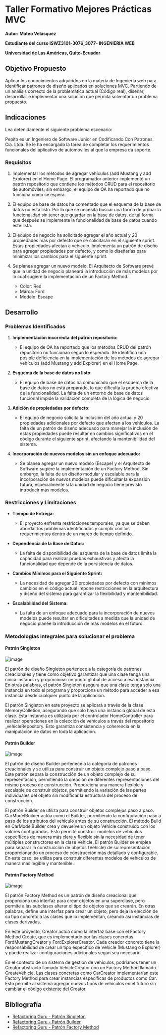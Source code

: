 # Taller Formativo Mejores Prácticas MVC

**Autor: Mateo Velásquez**

**Estudiante del curso ISWZ3101-3076_3077- INGENIERIA WEB**

**Universidad de Las Américas, Quito-Ecuador**

## Objetivo Propuesto

Aplicar los conocimientos adquiridos en la materia de Ingeniería web para identificar patrones de diseño aplicados en soluciones MVC. Partiendo de un análisis correcto de la problemática actual (Código real), diseñar, desarrollar e implementar una solución que permita solventar un problema propuesto.

## Indicaciones

Lea detenidamente el siguiente problema escenario:

Pepito es un Ingeniero de Software Junior en Codificando Con Patrones Cía. Ltda. Se le ha encargado la tarea de completar los requerimientos funcionales del aplicativo de automóviles al que la empresa da soporte.

### Requisitos

1. Implementar los métodos de agregar vehículos (add Mustang y add Explorer) en el Home Page. El programador anterior implementó un patrón repositorio que contiene los métodos CRUD para el repositorio de automóviles; sin embargo, el equipo de QA ha reportado que no funciona como se espera.

2. El equipo de base de datos ha comentado que el esquema de la base de datos no está listo. Por lo que se necesita buscar una forma de probar la funcionalidad sin tener que guardar en la base de datos, de tal forma que después se implemente la funcionalidad de base de datos cuando esté lista.

3. El equipo de negocio ha solicitado agregar el año actual y 20 propiedades más por defecto que se solicitarán en el siguiente sprint. Estas propiedades afectan a vehículo. Implementa un patrón de diseño para agregar propiedades por defecto, y como lo diseñarías para minimizar los cambios para el siguiente sprint.

4. Se planea agregar un nuevo modelo. El Arquitecto de Software prevé que la unidad de negocio planeará la introducción de más modelos por lo cual sugiere la implementación de un Factory Method.
   - Color: Red
   - Marca: Ford
   - Modelo: Escape

## Desarrollo

### Problemas Identificados

1. **Implementación incorrecta del patrón repositorio:**
   - El equipo de QA ha reportado que los métodos CRUD del patrón repositorio no funcionan según lo esperado. Se identifica una posible deficiencia en la implementación de los métodos de agregar vehículos (add Mustang y add Explorer) en el Home Page.

2. **Esquema de la base de datos no listo:**
   - El equipo de base de datos ha comunicado que el esquema de la base de datos no está preparado, lo que dificulta la prueba efectiva de la funcionalidad. La falta de un entorno de base de datos funcional impide la validación completa de la lógica de negocio.

3. **Adición de propiedades por defecto:**
   - El equipo de negocio solicita la inclusión del año actual y 20 propiedades adicionales por defecto que afectan a los vehículos. La falta de un patrón de diseño adecuado para manejar la inclusión de estas propiedades puede resultar en cambios significativos en el código durante el siguiente sprint, afectando la mantenibilidad del sistema.

4. **Incorporación de nuevos modelos sin un enfoque adecuado:**
   - Se planea agregar un nuevo modelo (Escape) y el Arquitecto de Software sugiere la implementación de un Factory Method. Sin embargo, la falta de un diseño modular y escalable para la incorporación de nuevos modelos puede dificultar la expansión futura, especialmente si la unidad de negocio tiene previsto introducir más modelos.

### Restricciones y Limitaciones

- **Tiempo de Entrega:**
  - El proyecto enfrenta restricciones temporales, ya que se deben abordar los problemas identificados y cumplir con los requerimientos dentro de un marco de tiempo definido.

- **Dependencia de la Base de Datos:**
  - La falta de disponibilidad del esquema de la base de datos limita la capacidad para realizar pruebas exhaustivas y afecta la funcionalidad que depende de la persistencia de datos.

- **Cambios Mínimos para el Siguiente Sprint:**
  - La necesidad de agregar 20 propiedades por defecto con mínimos cambios en el código actual impone restricciones en la arquitectura y diseño del sistema para garantizar la flexibilidad y mantenibilidad.

- **Escalabilidad del Sistema:**
  - La falta de un enfoque adecuado para la incorporación de nuevos modelos puede resultar en dificultades a medida que la unidad de negocio planee la introducción de más modelos en el futuro.

### Metodologías integrales para solucionar el problema

#### Patrón Singleton
![image](https://github.com/MateVelasquez/DesignPatternsTallerFormativo/assets/118739432/abf79984-2d6a-438b-bf85-611f51a9e2d7)


El patrón de diseño Singleton pertenece a la categoría de patrones creacionales y tiene como objetivo garantizar que una clase tenga una única instancia y proporcionar un punto global de acceso a esa instancia. En otras palabras, el patrón Singleton asegura que una clase tenga solo una instancia en todo el programa y proporciona un método para acceder a esa instancia desde cualquier punto de la aplicación.

El patrón Singleton en este proyecto se aplicará a través de la clase MemoryColletion, asegurando que solo haya una instancia global de esta clase. Esta instancia es utilizada por el controlador HomeController para realizar operaciones en la colección de vehículos a través del repositorio _vehicleRepository. Esto garantiza consistencia y coherencia en la manipulación de datos en toda la aplicación.

#### Patrón Builder
![image](https://github.com/MateVelasquez/DesignPatternsTallerFormativo/assets/118739432/6faf3f81-5d8a-47c0-b972-154bd1dca6de)


El patrón de diseño Builder pertenece a la categoría de patrones creacionales y se utiliza para construir un objeto complejo paso a paso. Este patrón separa la construcción de un objeto complejo de su representación, permitiendo la creación de diferentes representaciones del mismo proceso de construcción. Proporciona una manera flexible y escalable de construir objetos, permitiendo la variación de las partes individuales del objeto sin modificar la estructura del proceso de construcción.

El patrón Builder se utiliza para construir objetos complejos paso a paso. CarModelBuilder actúa como el Builder, permitiendo la configuración paso a paso de los atributos del vehículo antes de su construcción. El método Build en CarModelBuilder crea y devuelve un objeto Vehicle construido con los valores configurados. Esto permite construir modelos de vehículos específicos de manera más clara y flexible sin la necesidad de tener múltiples constructores en la clase Vehicle. El patrón Builder se emplea para separar la construcción de objetos (Vehicle) de su representación, proporcionando un proceso de construcción más detallado y configurable. En este caso, se utiliza para construir diferentes modelos de vehículos de manera más legible y mantenible.

#### Patrón Factory Method
![image](https://github.com/MateVelasquez/DesignPatternsTallerFormativo/assets/118739432/40cb82d3-ed52-465e-940c-7fd47be24e90)


El patrón Factory Method es un patrón de diseño creacional que proporciona una interfaz para crear objetos en una superclase, pero permite a las subclases alterar el tipo de objetos que se crearán. En otras palabras, define una interfaz para crear un objeto, pero deja la elección de su tipo concreto a las clases que lo implementan, creando así instancias de clases derivadas.

En este proyecto, Creator actúa como la interfaz base con el Factory Method Create, que es implementado por las clases concretas FordMustangCreator y FordExplorerCreator. Cada creador concreto tiene la responsabilidad de crear un tipo específico de Vehicle (Mustang o Explorer) y puede realizar configuraciones adicionales según sea necesario.

En el contexto de un sistema de gestión de vehículos, podríamos tener un Creator abstracto llamado VehicleCreator con un Factory Method llamado CreateVehicle. Las clases concretas como CarCreator implementarían este Factory Method para crear instancias específicas de productos como Car. Esto permite al sistema agregar nuevos tipos de vehículos en el futuro sin cambiar el código existente del Creator.

## Bibliografía

- [Refactoring Guru - Patrón Singleton](https://refactoring.guru/es/design-patterns/singleton)
- [Refactoring Guru - Patrón Builder](https://refactoring.guru/es/design-patterns/builder)
- [Refactoring Guru - Patrón Factory Method](https://refactoring.guru/es/design-patterns/factory-method)
